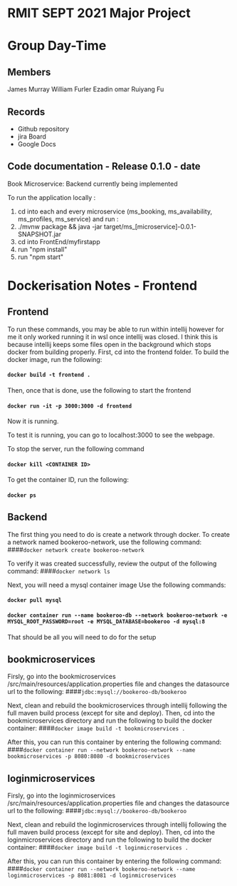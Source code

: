 # RMIT SEPT 2021 Major Project

# Group Day-Time

## Members
James Murray
William Furler
Ezadin omar
Ruiyang Fu

## Records

* Github repository 
* jira Board 
* Google Docs 

	
## Code documentation - Release 0.1.0 - date
Book Microservice: Backend currently being implemented
  

To run the application locally : 
1) cd into each and every microservice (ms_booking, ms_availability, ms_profiles, ms_service) and run :
2) ./mvnw package && java -jar target/ms_[microservice]-0.0.1-SNAPSHOT.jar
3) cd into FrontEnd/myfirstapp
4) run "npm install"
5) run "npm start"

# Dockerisation Notes - Frontend

## Frontend
To run these commands, you may be able to run within intellij however for me it only worked running it in wsl once intellij was closed. I think this is because intellij keeps some files open in the background which stops docker from building properly.
First, cd into the frontend folder.
To build the docker image, run the following:
#### `docker build -t frontend .`

Then, once that is done, use the following to start the frontend
#### `docker run -it -p 3000:3000 -d frontend`

Now it is running.

To test it is running, you can go to localhost:3000 to see the webpage.

To stop the server, run the following command
#### `docker kill <CONTAINER ID>`

To get the container ID, run the following:
#### `docker ps`

## Backend
The first thing you need to do is create a network through docker. 
To create a network named bookeroo-network, use the following command:
####`docker network create bookeroo-network`

To verify it was created successfully, review the output of the following command:
####`docker network ls`

Next, you will need a mysql container image
Use the following commands:
#### `docker pull mysql`
#### `docker container run --name bookeroo-db --network bookeroo-network -e MYSQL_ROOT_PASSWORD=root -e MYSQL_DATABASE=bookeroo -d mysql:8`

That should be all you will need to do for the setup

## bookmicroservices
Firsly, go into the bookmicroservices /src/main/resources/application.properties file and changes the datasource url to the following: 
####`jdbc:mysql://bookeroo-db/bookeroo`

Next, clean and rebuild the bookmicroservices through intellij following the full maven build process (except for site and deploy).
Then, cd into the bookmicroservices directory and run the following to build the docker container:
####`docker image build -t bookmicroservices .`

After this, you can run this container by entering the following command:
####`docker container run --network bookeroo-network --name bookmicroservices -p 8080:8080 -d bookmicroservices`


## loginmicroservices
Firsly, go into the loginmicroservices /src/main/resources/application.properties file and changes the datasource url to the following:
####`jdbc:mysql://bookeroo-db/bookeroo`

Next, clean and rebuild the loginmicroservices through intellij following the full maven build process (except for site and deploy).
Then, cd into the loginmicroservices directory and run the following to build the docker container:
####`docker image build -t loginmicroservices .`

After this, you can run this container by entering the following command:
####`docker container run --network bookeroo-network --name loginmicroservices -p 8081:8081 -d loginmicroservices`

